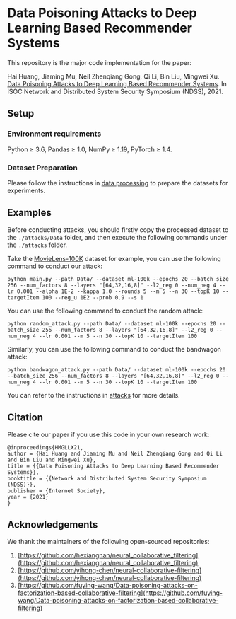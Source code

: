 # Data Poisoning Attacks to Deep Learning Based Recommender Systems
This repository is the major code implementation for the paper:

Hai Huang, Jiaming Mu, Neil Zhenqiang Gong, Qi Li, Bin Liu, Mingwei Xu. [Data Poisoning Attacks to Deep Learning Based Recommender Systems](https://www.ndss-symposium.org/wp-content/uploads/2021-525-paper.pdf). In ISOC Network and Distributed System Security Symposium (NDSS), 2021.

## Setup
### Environment requirements

Python ≥ 3.6, Pandas ≥ 1.0, NumPy ≥ 1.19, PyTorch ≥ 1.4.

### Dataset Preparation

Please follow the instructions in [data processing](./data_processing/) to prepare the datasets for experiments.

## Examples

Before conducting attacks, you should firstly copy the processed dataset to the `./attacks/Data` folder, and then execute the following commands under the `./attacks` folder.

Take the [MovieLens-100K](https://grouplens.org/datasets/movielens/100k/) dataset for example, you can use the following command to conduct our attack:

```Shell
python main.py --path Data/ --dataset ml-100k --epochs 20 --batch_size 256 --num_factors 8 --layers "[64,32,16,8]" --l2_reg 0 --num_neg 4 --lr 0.001 --alpha 1E-2 --kappa 1.0 --rounds 5 --m 5 --n 30 --topK 10 --targetItem 100 --reg_u 1E2 --prob 0.9 --s 1
```

You can use the following command to conduct the random attack:

```Shell
python random_attack.py --path Data/ --dataset ml-100k --epochs 20 --batch_size 256 --num_factors 8 --layers "[64,32,16,8]" --l2_reg 0 --num_neg 4 --lr 0.001 --m 5 --n 30 --topK 10 --targetItem 100
```

Similarly, you can use the following command to conduct the bandwagon attack:

```Shell
python bandwagon_attack.py --path Data/ --dataset ml-100k --epochs 20 --batch_size 256 --num_factors 8 --layers "[64,32,16,8]" --l2_reg 0 --num_neg 4 --lr 0.001 --m 5 --n 30 --topK 10 --targetItem 100
```

You can refer to the instructions in [attacks](./attacks/) for more details.


## Citation

Please cite our paper if you use this code in your own research work:

```
@inproceedings{HMGLLX21,
author = {Hai Huang and Jiaming Mu and Neil Zhenqiang Gong and Qi Li and Bin Liu and Mingwei Xu},
title = {{Data Poisoning Attacks to Deep Learning Based Recommender Systems}},
booktitle = {{Network and Distributed System Security Symposium (NDSS)}},
publisher = {Internet Society},
year = {2021}
}
```

## Acknowledgements

We thank the maintainers of the following open-sourced repositories:

1. [https://github.com/hexiangnan/neural_collaborative_filtering](https://github.com/hexiangnan/neural_collaborative_filtering)
2. [https://github.com/yihong-chen/neural-collaborative-filtering](https://github.com/yihong-chen/neural-collaborative-filtering)
3. [https://github.com/fuying-wang/Data-poisoning-attacks-on-factorization-based-collaborative-filtering](https://github.com/fuying-wang/Data-poisoning-attacks-on-factorization-based-collaborative-filtering)
